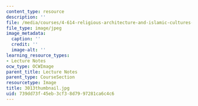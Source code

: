 ```yaml
---
content_type: resource
description: ''
file: /media/courses/4-614-religious-architecture-and-islamic-cultures-fall-2002/739dd73f45eb3cf38d7997281ca6c4c6_3013thumbnail.jpg
file_type: image/jpeg
image_metadata:
  caption: ''
  credit: ''
  image-alt: ''
learning_resource_types:
- Lecture Notes
ocw_type: OCWImage
parent_title: Lecture Notes
parent_type: CourseSection
resourcetype: Image
title: 3013thumbnail.jpg
uid: 739dd73f-45eb-3cf3-8d79-97281ca6c4c6
---
```

